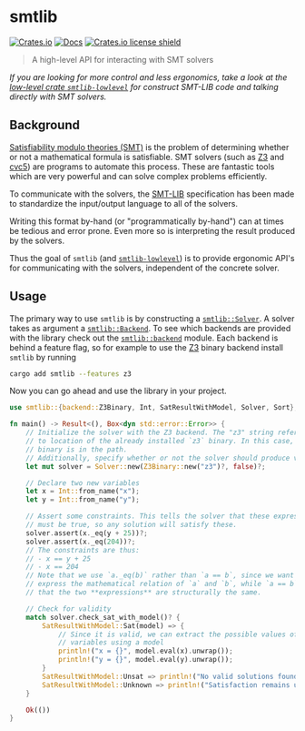 # smtlib

[![Crates.io](https://img.shields.io/crates/v/smtlib.svg)](https://crates.io/crates/smtlib)
[![Docs](https://docs.rs/smtlib/badge.svg)](https://docs.rs/smtlib)
[![Crates.io license shield](https://img.shields.io/crates/l/smtlib.svg)](https://crates.io/crates/smtlib)

> A high-level API for interacting with SMT solvers

_If you are looking for more control and less ergonomics, take a look at the [low-level crate `smtlib-lowlevel`](https://crates.io/crates/smtlib-lowlevel) for construct SMT-LIB code and talking directly with SMT solvers._

## Background

[Satisfiability modulo theories (SMT)](https://en.wikipedia.org/wiki/Satisfiability_modulo_theories) is the problem of determining whether or not a mathematical formula is satisfiable. SMT solvers (such as [Z3](https://github.com/Z3Prover/z3) and [cvc5](https://cvc5.github.io/)) are programs to automate this process. These are fantastic tools which are very powerful and can solve complex problems efficiently.

To communicate with the solvers, the [SMT-LIB](https://smtlib.cs.uiowa.edu/index.shtml) specification has been made to standardize the input/output language to all of the solvers.

Writing this format by-hand (or "programmatically by-hand") can at times be tedious and error prone. Even more so is interpreting the result produced by the solvers.

Thus the goal of `smtlib` (and [`smtlib-lowlevel`](https://crates.io/crates/smtlib-lowlevel)) is to provide ergonomic API's for communicating with the solvers, independent of the concrete solver.

## Usage

The primary way to use `smtlib` is by constructing a [`smtlib::Solver`](https://docs.rs/smtlib/latest/smtlib/struct.Solver.html). A solver takes as argument a [`smtlib::Backend`](https://docs.rs/smtlib/latest/smtlib/trait.Backend.html). To see which backends are provided with the library check out the [`smtlib::backend`](https://docs.rs/smtlib/latest/smtlib/backend/index.html) module. Each backend is behind a feature flag, so for example to use the [Z3](https://github.com/Z3Prover/z3) binary backend install `smtlib` by running

```bash
cargo add smtlib --features z3
```

Now you can go ahead and use the library in your project.

```rust
use smtlib::{backend::Z3Binary, Int, SatResultWithModel, Solver, Sort};

fn main() -> Result<(), Box<dyn std::error::Error>> {
    // Initialize the solver with the Z3 backend. The "z3" string refers the
    // to location of the already installed `z3` binary. In this case, the
    // binary is in the path.
    // Additionally, specify whether or not the solver should produce verbose outputs.
    let mut solver = Solver::new(Z3Binary::new("z3")?, false)?;

    // Declare two new variables
    let x = Int::from_name("x");
    let y = Int::from_name("y");

    // Assert some constraints. This tells the solver that these expressions
    // must be true, so any solution will satisfy these.
    solver.assert(x._eq(y + 25))?;
    solver.assert(x._eq(204))?;
    // The constraints are thus:
    // - x == y + 25
    // - x == 204
    // Note that we use `a._eq(b)` rather than `a == b`, since we want to
    // express the mathematical relation of `a` and `b`, while `a == b` checks
    // that the two **expressions** are structurally the same.

    // Check for validity
    match solver.check_sat_with_model()? {
        SatResultWithModel::Sat(model) => {
            // Since it is valid, we can extract the possible values of the
            // variables using a model
            println!("x = {}", model.eval(x).unwrap());
            println!("y = {}", model.eval(y).unwrap());
        }
        SatResultWithModel::Unsat => println!("No valid solutions found!"),
        SatResultWithModel::Unknown => println!("Satisfaction remains unknown..."),
    }

    Ok(())
}
```
